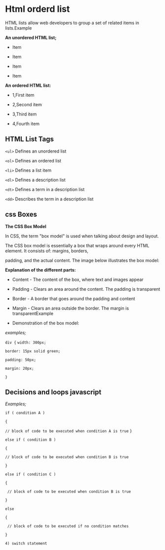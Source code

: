  # Html orderd list

HTML lists allow web developers to group a set of related items in lists.Example

**An unordered HTML list;**

* Item

* Item

* Item

* Item

**An ordered HTML list:**

- 1,First item

- 2,Second item

- 3,Third item

- 4,Fourth item

 ## HTML List Tags

`<ul>`	Defines an unordered list

`<ol>`	Defines an ordered list


`<li>`	Defines a list item

`<dl>`	Defines a description list

`<dt>`	Defines a term in a description list

`<dd>`	Describes the term in a description list


 ##  css Boxes
  

 **The CSS Box Model**

In CSS, the term "box model" is used when talking about design and layout.

The CSS box model is essentially a box that wraps around every HTML element. It consists of: margins, borders, 

padding, and the actual content. The image below illustrates the box model:

**Explanation of the different parts:**

* Content - The content of the box, where text and images appear

* Padding - Clears an area around the content. The padding is transparent

* Border - A border that goes around the padding and content

* Margin - Clears an area outside the border. The margin is transparentExample

* Demonstration of the box model:
 
 <!--  THE NOTES ABOVE FROM W3SCHOOL-->

*examples;*

`div {`
  `width: 300px;`

  `border: 15px solid green;`

  `padding: 50px;`

  `margin: 20px;`

`}`

## Decisions and loops javascript

 *Examples;*


` if ( condition A ) `

`{`

   `// block of code to be executed when condition A is true`
`} `

`else if ( condition B )` 

`{`

  `// block of code to be executed when condition B is true`

`}`

`else if ( condition C ) `

`{`

   ` // block of code to be executed when condition B is true`

`}`

`else`

`{`

 ` // block of code to be executed if no condition matches`

`}`

`4) switch statement`




